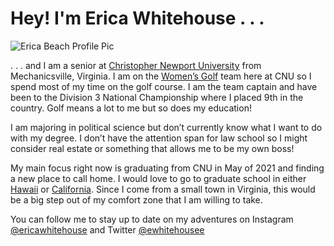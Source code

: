 # Hey! I'm Erica Whitehouse . . .

![Erica Beach Profile Pic](https://Ewhitehouse.github.io/Ewhitehouse/images/EricaBeachProfilePic.jpg)

. . . and I am a senior at [Christopher Newport University](https://cnu.edu/) from Mechanicsville, Virginia. 
I am on the [Women’s Golf](https://www.cnusports.com/sports/womens-golf) team here at CNU so I spend most of my time on the golf course. 
I am the team captain and have been to the Division 3 National Championship where I placed 9th in the country. 
Golf means a lot to me but so does my education! 

I am majoring in political science but don’t currently know what I want to do with my degree.
I don’t have the attention span for law school so I might consider real estate or something that allows me to be my own boss! 

My main focus right now is graduating from CNU in May of 2021 and finding a new place to call home. 
I would love to go to graduate school in either [Hawaii](https://www.hawaii.edu/) or [California](https://www.ucla.edu/). 
Since I come from a small town in Virginia, this would be a big step out of my comfort zone that I am willing to take. 

You can follow me to stay up to date on my adventures on Instagram [@ericawhitehouse](https://www.instagram.com/ericawhitehouse/) and Twitter [@ewhitehousee](https://twitter.com/ewhitehousee)
